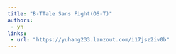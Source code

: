 ```yaml
---
title: "B-TTale Sans Fight(OS-T)"
authors:
 - yh
links:
 - url: "https://yuhang233.lanzout.com/i17jsz2iv0b"
---
```

